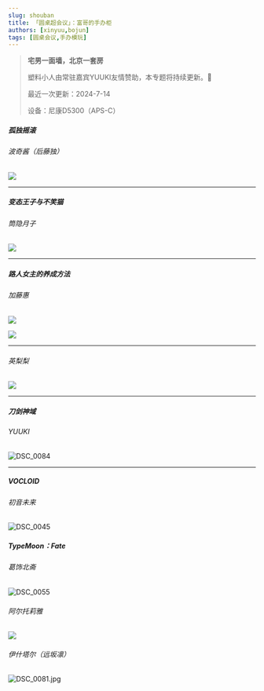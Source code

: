 ```yaml
---
slug: shouban
title: 「圆桌超会议」：富哥的手办柜
authors: [xinyuu,bojun]
tags: [圆桌会议,手办模玩]
---
```


> **宅男一面墙，北京一套房**
>
> 塑料小人由常驻嘉宾YUUKI友情赞助，本专题将持续更新。🙂
>
> 最近一次更新：2024-7-14
>
> 设备：尼康D5300（APS-C）

##### 孤独摇滚

###### 波奇酱（后藤独）

![](DSC_0033.jpg)

****

##### 变态王子与不笑猫

###### 筒隐月子

![](DSC_0030.JPG)

****

<!-- truncate -->

##### 路人女主的养成方法

###### 加藤惠

![](DSC_0027.jpg)

![](DSC_0092.jpg)

****

###### 英梨梨

![](DSC_0083.jpg)

****

##### 刀剑神域

###### YUUKI

![DSC_0084](DSC_0084.jpg)

****

##### VOCLOID

###### 初音未来

![DSC_0045](DSC_0045.jpg)

##### TypeMoon：Fate

###### 葛饰北斋

![DSC_0055](DSC_0055.jpg)

###### 阿尔托莉雅

![](DSC_0059.jpg)

###### 伊什塔尔（远坂凛）

![DSC_0081.jpg](DSC_0081.jpg)